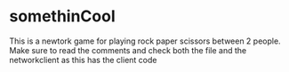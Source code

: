 # somethinCool

This is a newtork game for playing rock paper scissors between 2 people. Make sure to read the comments and check both the file and the networkclient as this has the client code
